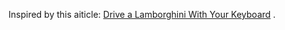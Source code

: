Inspired by this aiticle: [Drive a Lamborghini With Your Keyboard](http://thelivingpearl.com/2013/01/04/drive-a-lamborghini-with-your-keyboard/)
.
